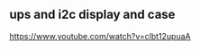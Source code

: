 


















## ups and i2c display and case
https://www.youtube.com/watch?v=clbt12upuaA







